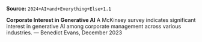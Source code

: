 **Source:** `2024+AI+and+Everything+Else+1.1`

**Corporate Interest in Generative AI**
A McKinsey survey indicates significant interest in generative AI among corporate management across various industries. — Benedict Evans, December 2023
